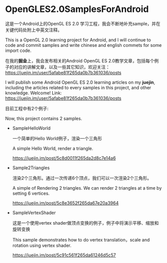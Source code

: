 # OpenGLES2.0SamplesForAndroid



这是一个Android上的OpenGL ES 2.0 学习工程，我会不断地补充sample，并在关键代码处附上中英文注释。

This is a OpenGL 2.0 learning project for Android, and I will continue to code and commit samples and write chinese and english commets for some import code.



在我的**掘金**上，我会发布相关的Android OpenGL ES 2.0教学文章，包括每个例子的对应的讲解文章，以及一些其它知识，欢迎关注：https://juejin.im/user/5afabe81f265da0b7b361036/posts

I will publish some Android OpenGL ES 2.0 learning articles on my **juejin**, including the articles related to every samples in this project, and other knowledge.  Welcome! Link: https://juejin.im/user/5afabe81f265da0b7b361036/posts




目前工程中有2个例子:

Now, this project contains 2 samples.

- SampleHelloWorld

  一个简单的Hello World例子，渲染一个三角形

  A simple Hello World, render a triangle. 

  https://juejin.im/post/5c8d0011f265da2d8c7e14a6

- Sample2Triangles

  渲染2个三角形。通过一次传递6个顶点，我们可以一次渲染2个三角形。

  A simple of Rendering 2 triangles. We can render 2 triangles at a time by setting 6 vertices.

  https://juejin.im/post/5c8e3652f265da67e20a3964

- SampleVertexShader


  这是一个使用vertex shader做顶点变换的例子，例子中将演示平移、缩放和旋转变换

  This sample demonstrates how to do vertex translation，scale and rotation using vertex shader.

  https://juejin.im/post/5c91c561f265da61246d5c57

  

  

